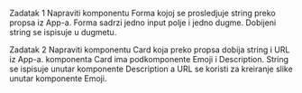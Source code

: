 Zadatak 1
Napraviti komponentu Forma kojoj se prosledjuje string preko propsa iz App-a. Forma sadrzi jedno input polje i jedno dugme. Dobijeni string se ispisuje u dugmetu.

Zadatak 2
Napraviti komponentu Card koja preko propsa dobija string i URL iz App-a. komponenta Card ima podkomponente Emoji i Description. String se ispisuje unutar komponente Description a URL se koristi za kreiranje slike unutar komponente Emoji.